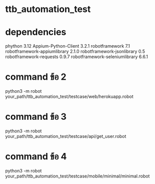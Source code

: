 # ttb_automation_test

# dependencies
phython                        3.12
Appium-Python-Client           3.2.1
robotframework                 7.1
robotframework-appiumlibrary   2.1.0
robotframework-jsonlibrary     0.5
robotframework-requests        0.9.7
robotframework-seleniumlibrary 6.6.1

# command ข้อ 2
python3 -m robot your_path/ttb_automation_test/testcase/web/herokuapp.robot
# command ข้อ 3
python3 -m robot your_path/ttb_automation_test/testcase/api/get_user.robot
# command ข้อ 4
python3 -m robot your_path/ttb_automation_test/testcase/mobile/minimal/minimal.robot
